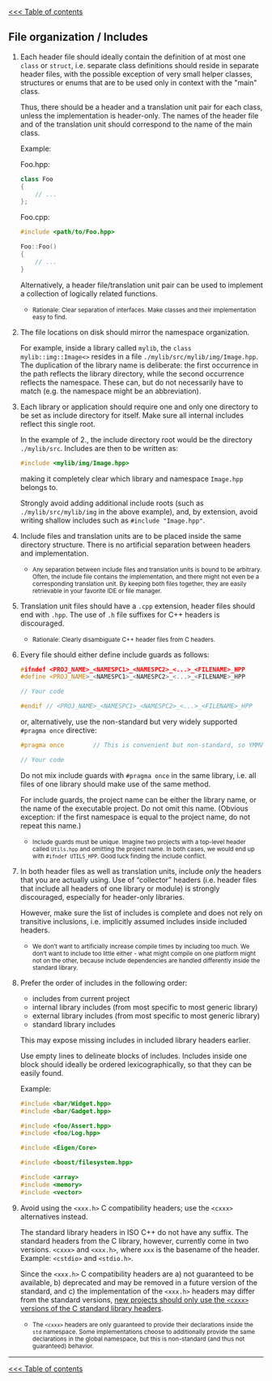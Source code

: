 [<<< Table of contents](../README.md)

## File organization / Includes

1. Each header file should ideally contain the definition of at most one `class` or `struct`, i.e. separate class definitions should reside in separate header files, with the possible exception of very small helper classes, structures or enums that are to be used only in context with the "main" class.

    Thus, there should be a header and a translation unit pair for each class, unless the implementation is header-only. The names of the header file and of the translation unit should correspond to the name of the main class.

    Example:
  
    Foo.hpp:
  
    ```cpp
    class Foo
    {
        // ...
    };
    ```

    Foo.cpp:
  
    ```cpp
    #include <path/to/Foo.hpp>

    Foo::Foo()
    {
        // ...
    }
    ```

    Alternatively, a header file/translation unit pair can be used to implement a collection of logically related functions.

    - <small>Rationale: Clear separation of interfaces. Make classes and their implementation easy to find.</small>

2. The file locations on disk should mirror the namespace organization.

    For example, inside a library called `mylib`, the `class mylib::img::Image<>` resides in a file `./mylib/src/mylib/img/Image.hpp`. The duplication of the library name is deliberate: the first occurrence in the path reflects the library directory, while the second occurrence reflects the namespace. These can, but do not necessarily have to match (e.g. the namespace might be an abbreviation).

3. Each library or application should require one and only one directory to be set as include directory for itself. Make sure all internal includes reflect this single root.

    In the example of 2., the include directory root would be the directory `./mylib/src`. Includes are then to be written as:
  
    ```cpp
    #include <mylib/img/Image.hpp>
    ```

    making it completely clear which library and namespace `Image.hpp` belongs to.
  
    Strongly avoid adding additional include roots (such as `./mylib/src/mylib/img` in the above example), and, by extension, avoid writing shallow includes such as `#include "Image.hpp"`.

4. Include files and translation units are to be placed inside the same directory structure. There is no artificial separation between headers and implementation.

    - <small>Any separation between include files and translation units is bound to be arbitrary. Often, the include file contains the implementation, and there might not even be a corresponding translation unit. By keeping both files together, they are easily retrievable in your favorite IDE or file manager.</small>

5. Translation unit files should have a `.cpp` extension, header files should end with `.hpp`. The use of `.h` file suffixes for C++ headers is discouraged.

    - <small>Rationale: Clearly disambiguate C\+\+ header files from C headers.</small>

6. Every file should either define include guards as follows:

    ```cpp
    #ifndef <PROJ_NAME>_<NAMESPC1>_<NAMESPC2>_<...>_<FILENAME>_HPP
    #define <PROJ_NAME>_<NAMESPC1>_<NAMESPC2>_<...>_<FILENAME>_HPP

    // Your code

    #endif // <PROJ_NAME>_<NAMESPC1>_<NAMESPC2>_<...>_<FILENAME>_HPP
    ```

    or, alternatively, use the non-standard but very widely supported `#pragma once` directive:

    ```cpp
    #pragma once        // This is convenient but non-standard, so YMMV.
    
    // Your code
    ```

    Do not mix include guards with `#pragma once` in the same library, i.e. all files of one library should make use of the same method.

    For include guards, the project name can be either the library name, or the name of the executable project. Do not omit this name. (Obvious exception: if the first namespace is equal to the project name, do not repeat this name.)

    - <small>Include guards must be unique. Imagine two projects with a top-level header called `Utils.hpp` and omitting the project name. In both cases, we would end up with `#ifndef UTILS_HPP`. Good luck finding the include conflict.</small>

7. In both header files as well as translation units, include *only* the headers that you are actually using. Use of “collector” headers (i.e. header files that include all headers of one library or module) is strongly discouraged, especially for header-only libraries.

    However, make sure the list of includes is complete and does not rely on transitive inclusions, i.e. implicitly assumed includes inside included headers.

    - <small>We don’t want to artificially increase compile times by including too much. We don’t want to include too little either - what might compile on one platform might not on the other, because include dependencies are handled differently inside the standard library.</small>

8. Prefer the order of includes in the following order:
    - includes from current project
    - internal library includes (from most specific to most generic library)
    - external library includes (from most specific to most generic library)
    - standard library includes

    This may expose missing includes in included library headers earlier.

    Use empty lines to delineate blocks of includes. Includes inside one block should ideally be ordered lexicographically, so that they can be easily found.
  
    Example:
  
    ```cpp
    #include <bar/Widget.hpp>
    #include <bar/Gadget.hpp>
    
    #include <foo/Assert.hpp>
    #include <foo/Log.hpp>

    #include <Eigen/Core>

    #include <boost/filesystem.hpp>
    
    #include <array>
    #include <memory>
    #include <vector>
    ```

9. Avoid using the `<xxx.h>` C compatibility headers; use the `<cxxx>` alternatives instead.

    The standard library headers in ISO C++ do not have any suffix. The standard headers from the C library, however, currently come in two versions. `<cxxx>` and `<xxx.h>`, where `xxx` is the basename of the header. Example: `<cstdio>` and `<stdio.h>`.
  
    Since the `<xxx.h>` C compatibility headers are a) not guaranteed to be available, b) deprecated and may be removed in a future version of the standard, and c) the implementation of the `<xxx.h>` headers may differ from the standard versions, [new projects should only use the `<cxxx>` versions of the C standard library headers](https://isocpp.org/wiki/faq/coding-standards#std-headers).

    - <small>The `<cxxx>` headers are only guaranteed to provide their declarations inside the `std` namespace. Some implementations choose to additionally provide the same declarations in the global namespace, but this is non-standard (and thus not guaranteed) behavior.</small>
    
---

[<<< Table of contents](../README.md)
